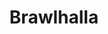 ---
title: Brawlhalla
crosslinks:
- anti_gif_bot
- youtubefactsbot
- tmsbmeta
- livven
- u_imguralbumbot
- CompetitiveBH
- john_yukis_bots
- youtubot
- brawlhalla34
- smashbros
- alotabot
- leagueoflegends
- ShadowBan
- MassdropBot
- gifsthatendtoosoon
- pokemon
- BrawlhallaCircleJerk
- wow
- excgarated
- SteamController
---